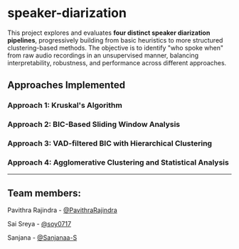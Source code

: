 # speaker-diarization

This project explores and evaluates **four distinct speaker diarization pipelines**, progressively building from basic heuristics to more structured clustering-based methods. The objective is to identify "who spoke when" from raw audio recordings in an unsupervised manner, balancing interpretability, robustness, and performance across different approaches.

## Approaches Implemented

### **Approach 1: Kruskal's Algorithm**
### **Approach 2: BIC-Based Sliding Window Analysis**
### **Approach 3: VAD-filtered BIC with Hierarchical Clustering**
### **Approach 4: Agglomerative Clustering and Statistical Analysis**

---

## Team members:

Pavithra Rajindra - [@PavithraRajindra](https://github.com/PavithraRajindra)

Sai Sreya - [@soy0717](https://github.com/soy0717)

Sanjana - [@Sanjanaa-S](https://github.com/Sanjanaa-S)
